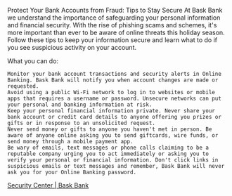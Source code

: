 
Protect Your Bank Accounts from Fraud: Tips to Stay Secure
At Bask Bank we understand the importance of safeguarding your personal information and financial security. With the rise of phishing scams and schemes, it's more important than ever to be aware of online threats this holiday season. Follow these tips to keep your information secure and learn what to do if you see suspicious activity on your account.

What you can do:

    Monitor your bank account transactions and security alerts in Online Banking. Bask Bank will notify you when account changes are made or requested.
    Avoid using a public Wi-Fi network to log in to websites or mobile apps that requires a username or password. Unsecure networks can put your personal and banking information at risk.
    Keep your personal financial information private. Never share your bank account or credit card details to anyone offering you prizes or gifts or in response to an unsolicited request.
    Never send money or gifts to anyone you haven't met in person. Be aware of anyone online asking you to send giftcards, wire funds, or send money through a mobile payment app.
    Be wary of emails, text messages or phone calls claiming to be a reputable company urging you to act immediately or asking you to verify your personal or financial information. Don't click links in suspicious emails or text messages and remember, Bask Bank will never ask you for your Online Banking password.

[Security Center | Bask Bank](https://www.baskbank.com/security-center#2254641303-1552167183-1=)
